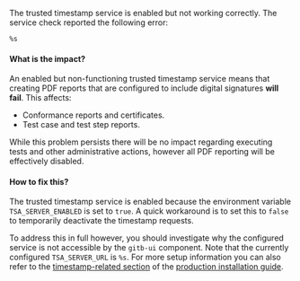 The trusted timestamp service is enabled but not working correctly. The service check reported the following error:
```
%s
```

#### What is the impact?

An enabled but non-functioning trusted timestamp service means that creating PDF reports that are configured to include
digital signatures **will fail**. This affects:

* Conformance reports and certificates.
* Test case and test step reports.

While this problem persists there will be no impact regarding executing tests and other administrative actions, however
all PDF reporting will be effectively disabled.

#### How to fix this?

The trusted timestamp service is enabled because the environment variable `TSA_SERVER_ENABLED` is set to `true`.
A quick workaround is to set this to `false` to temporarily deactivate the timestamp requests.

To address this in full however, you should investigate why the configured service is not accessible by the `gitb-ui`
component. Note that the currently configured `TSA_SERVER_URL` is `%s`. For more setup information you can also refer
to the [timestamp-related section](https://www.itb.ec.europa.eu/docs/guides/latest/installingTheTestBedProduction/index.html#conformance-certificate-timestamps)
of the [production installation guide](https://www.itb.ec.europa.eu/docs/guides/latest/installingTheTestBedProduction/).